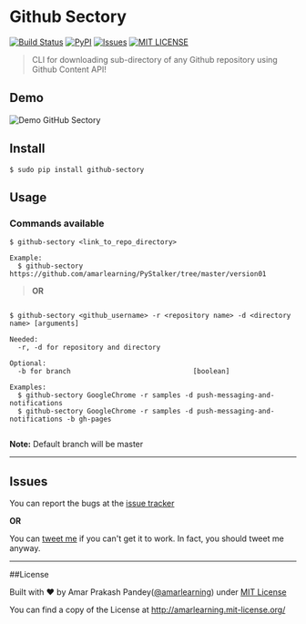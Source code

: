 # Github Sectory

[![Build Status](https://travis-ci.org/amarlearning/Github-Sectory.svg?branch=master)](https://travis-ci.org/amarlearning/Github-Sectory/)
[![PyPI](https://img.shields.io/badge/pypi-v1.1.4-blue.svg)](https://pypi.python.org/pypi/github-sectory)
[![Issues](https://camo.githubusercontent.com/926d8ca67df15de5bd1abac234c0603d94f66c00/68747470733a2f2f696d672e736869656c64732e696f2f62616467652f636f6e747269627574696f6e732d77656c636f6d652d627269676874677265656e2e7376673f7374796c653d666c6174)](https://github.com/amarlearning/Github-Sectory/issues)
[![MIT LICENSE](https://img.shields.io/pypi/l/pyzipcode-cli.svg)](http://amarlearning.mit-license.org/)


> CLI for downloading sub-directory of any Github repository using Github Content API!

## Demo
![Demo GitHub Sectory](https://raw.githubusercontent.com/amarlearning/Github-Sectory/master/extras/sreencast.gif)

## Install
```
$ sudo pip install github-sectory
```
## Usage

### Commands available
```
$ github-sectory <link_to_repo_directory>

Example:
  $ github-sectory https://github.com/amarlearning/PyStalker/tree/master/version01

```

> **OR**

```

$ github-sectory <github_username> -r <repository name> -d <directory name> [arguments]

Needed:
  -r, -d for repository and directory

Optional:
  -b for branch                              [boolean]
 
Examples:
  $ github-sectory GoogleChrome -r samples -d push-messaging-and-notifications 
  $ github-sectory GoogleChrome -r samples -d push-messaging-and-notifications -b gh-pages
 
```
**Note:** Default branch will be master

***

## Issues

You can report the bugs at the [issue tracker](https://github.com/amarlearning/Github-Sectory/issues)

**OR**

You can [tweet me](https://twitter.com/iamarpandey) if you can't get it to work. In fact, you should tweet me anyway.

***

##License

Built with ♥ by Amar Prakash Pandey([@amarlearning](http://github.com/amarlearning)) under [MIT License](http://amarlearning.mit-license.org/) 

You can find a copy of the License at http://amarlearning.mit-license.org/
